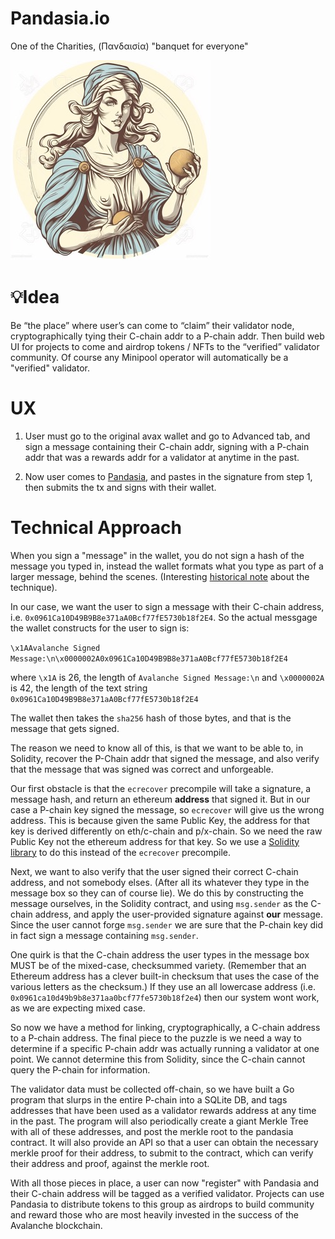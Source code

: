 # Pandasia.io

One of the Charities, (Πανδαισία) "banquet for everyone"

![Pandasia](docs/pandasia.jpg)

# 💡Idea

Be “the place” where user’s can come to “claim” their validator node, cryptographically tying their C-chain addr to a P-chain addr. Then build web UI for projects to come and airdrop tokens / NFTs to the “verified” validator community. Of course any Minipool operator will automatically be a "verified" validator.

# UX

1. User must go to the original avax wallet and go to Advanced tab, and sign a message containing their C-chain addr, signing with a P-chain addr that was a rewards addr for a validator at anytime in the past.

2. Now user comes to [Pandasia](https://pandasia.io), and pastes in the signature from step 1, then submits the tx and signs with their wallet.

# Technical Approach

When you sign a "message" in the wallet, you do not sign a hash of the message you typed in, instead the wallet formats what you type as part of a larger message, behind the scenes. (Interesting [historical note](https://github.com/ethereum/go-ethereum/pull/2940#issuecomment-947243091) about the technique).

In our case, we want the user to sign a message with their C-chain address, i.e. `0x0961Ca10D49B9B8e371aA0Bcf77fE5730b18f2E4`. So the actual messgage the wallet constructs for the user to sign is:

`\x1AAvalanche Signed Message:\n\x0000002A0x0961Ca10D49B9B8e371aA0Bcf77fE5730b18f2E4`

where `\x1A` is 26, the length of `Avalanche Signed Message:\n` and `\x0000002A` is 42, the length of the text string `0x0961Ca10D49B9B8e371aA0Bcf77fE5730b18f2E4`

The wallet then takes the `sha256` hash of those bytes, and that is the message that gets signed.

The reason we need to know all of this, is that we want to be able to, in Solidity, recover the P-Chain addr that signed the message, and also verify that the message that was signed was correct and unforgeable.

Our first obstacle is that the `ecrecover` precompile will take a signature, a message hash, and return an ethereum **address** that signed it. But in our case a P-chain key signed the message, so `ecrecover` will give us the wrong address. This is because given the same Public Key, the address for that key is derived differently on eth/c-chain and p/x-chain. So we need the raw Public Key not the ethereum address for that key. So we use a [Solidity library](https://github.com/0xcyphered/secp256k1-solidity) to do this instead of the `ecrecover` precompile.

Next, we want to also verify that the user signed their correct C-chain address, and not somebody elses. (After all its whatever they type in the message box so they can of course lie). We do this by constructing the message ourselves, in the Solidity contract, and using `msg.sender` as the C-chain address, and apply the user-provided signature against **our** message. Since the user cannot forge `msg.sender` we are sure that the P-chain key did in fact sign a message containing `msg.sender`.

One quirk is that the C-chain address the user types in the message box MUST be of the mixed-case, checksummed variety. (Remember that an Ethereum address has a clever built-in checksum that uses the case of the various letters as the checksum.) If they use an all lowercase address (i.e. `0x0961ca10d49b9b8e371aa0bcf77fe5730b18f2e4`) then our system wont work, as we are expecting mixed case.

So now we have a method for linking, cryptographically, a C-chain address to a P-chain address. The final piece to the puzzle is we need a way to determine if a specific P-chain addr was actually running a validator at one point. We cannot determine this from Solidity, since the C-chain cannot query the P-chain for information.

The validator data must be collected off-chain, so we have built a Go program that slurps in the entire P-chain into a SQLite DB, and tags addresses that have been used as a validator rewards address at any time in the past. The program will also periodically create a giant Merkle Tree with all of these addresses, and post the merkle root to the pandasia contract. It will also provide an API so that a user can obtain the necessary merkle proof for their address, to submit to the contract, which can verify their address and proof, against the merkle root.

With all those pieces in place, a user can now "register" with Pandasia and their C-chain address will be tagged as a verified validator. Projects can use Pandasia to distribute tokens to this group as airdrops to build community and reward those who are most heavily invested in the success of the Avalanche blockchain.
